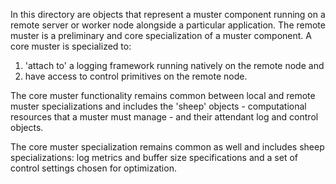 In this directory are objects that represent a muster component running on a remote server or worker node alongside a particular application.
The remote muster is a preliminary and core specialization of a muster component. A core muster is specialized to:
1. 'attach to' a logging framework running natively on the remote node and
2. have access to control primitives on the remote node.

The core muster functionality remains common between local and remote muster specializations and includes the 'sheep' objects - computational resources that a muster must manage - and their attendant log and control objects.

The core muster specialization remains common as well and includes sheep specializations: log metrics and buffer size specifications and a set of control settings chosen for optimization. 
